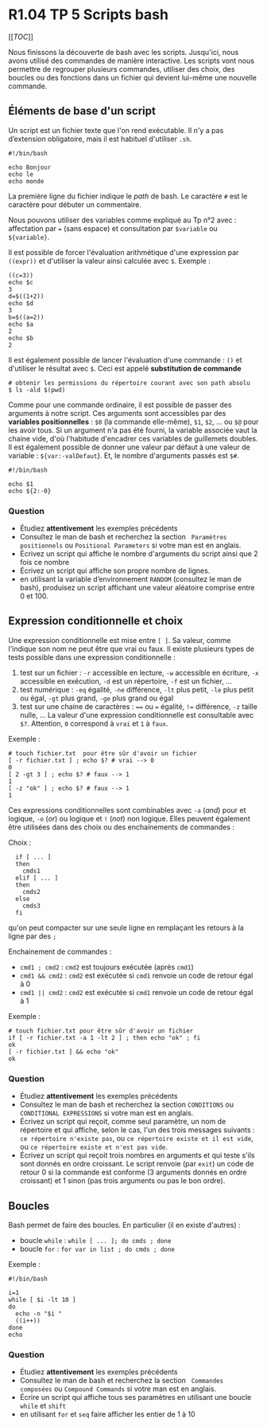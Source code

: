 # R1.04 TP 5 Scripts bash

[[_TOC_]]

Nous finissons la découverte de bash avec les scripts. Jusqu'ici, nous avons utilisé des commandes de manière interactive. Les scripts vont nous permettre de regrouper plusieurs commandes, utiliser des choix,  des boucles ou des fonctions dans un fichier qui devient lui-même une nouvelle commande.


## Éléments de base d'un script
Un script est un fichier texte que l'on rend exécutable. Il n'y a pas d’extension obligatoire, mais il est habituel d'utiliser `.sh`. 

```
#!/bin/bash

echo Bonjour
echo le
echo monde
```
La première ligne du fichier indique le *path* de bash. Le caractère `#` est le caractère pour débuter un commentaire.

Nous pouvons utiliser des variables comme expliqué au Tp n°2 avec : affectation par `=` (sans espace) et consultation par `$variable` ou `${variable}`.

Il est possible de forcer l'évaluation arithmétique d'une expression par `((expr))` et d'utiliser la valeur ainsi calculée avec `$`. Exemple :
```
((c=3))
echo $c
3
d=$((1+2)) 
echo $d
3
b=$((a=2))
echo $a
2
echo $b
2
```
 
Il est également possible de lancer l'évaluation d'une commande : `()` et d'utiliser le résultat avec `$`. Ceci est appelé **substitution de commande** 

```
# obtenir les permissions du répertoire courant avec son path absolu
$ ls -ald $(pwd)
```

Comme pour une commande ordinaire, il est possible de passer des arguments à notre script. Ces arguments sont accessibles par des **variables positionnelles** :  `$0` (la commande elle-même), `$1`, `$2`, ... ou `$@` pour les avoir tous. Si un argument n'a pas été fourni, la variable associée vaut la chaine vide, d'où l'habitude d'encadrer ces variables de guillemets doubles. Il est également possible de donner une valeur par défaut à une valeur de variable : `${var:-valDefaut`}. Et, le nombre d'arguments passés est `$#`.

```
#!/bin/bash

echo $1
echo ${2:-0}
```


### Question  
  - Étudiez **attentivement** les exemples précédents
  - Consultez le man de bash et recherchez la section ` Paramètres positionnels` ou `Positional Parameters` si votre man est en anglais. 
  - Écrivez un script qui affiche le nombre d'arguments du script ainsi que 2 fois ce nombre
  - Écrivez un script qui affiche son propre nombre de lignes.
  - en utilisant la variable d’environnement `RANDOM` (consultez le man de bash), produisez un script affichant une valeur aléatoire comprise entre 0 et 100.


## Expression conditionnelle et choix
Une expression conditionnelle est mise entre `[ ]`. Sa valeur, comme l'indique son nom ne peut être que vrai ou faux.
Il existe plusieurs types de tests possible dans une expression conditionnelle : 
   1. test sur un fichier : `-r` accessible en lecture, `-w` accessible en écriture, `-x` accessible en exécution, `-d` est un répertoire, `-f` est un fichier, ...
   2. test numérique : `-eq` égalité, `-ne` différence, `-lt` plus petit, `-le` plus petit ou égal, `-gt` plus grand, `-ge` plus grand ou égal
   3. test sur une chaine de caractères : `==` ou `=` égalité, `!=` différence,  `-z` taille nulle, ...
La valeur d'une expression conditionnelle est consultable avec `$?`. Attention, `0` correspond à `vrai` et `1` à `faux`. 

Exemple :
```
# touch fichier.txt  pour être sûr d'avoir un fichier 
[ -r fichier.txt ] ; echo $? # vrai --> 0
0
[ 2 -gt 3 ] ; echo $? # faux --> 1
1
[ -z "ok" ] ; echo $? # faux --> 1
1 
```

Ces expressions conditionnelles sont combinables avec `-a` (*and*) pour et logique, `-o` (*or*) ou logique et `!` (*not*) non logique. Elles peuvent également être utilisées dans des choix ou des enchainements de commandes :

Choix : 
```
  if [ ... ] 
  then
    cmds1
  elif [ ... ] 
  then
    cmds2
  else 
    cmds3
  fi
```
qu'on peut compacter sur une seule ligne en remplaçant les retours à la ligne par des `;`

Enchainement de commandes : 
   - `cmd1 ; cmd2` : `cmd2` est toujours exécutée (après `cmd1`)
   - `cmd1 && cmd2` : `cmd2` est exécutée si `cmd1` renvoie un code de retour égal à 0
   - `cmd1 || cmd2` : `cmd2` est exécutée si `cmd1` renvoie un code de retour égal à 1

Exemple :
```
# touch fichier.txt pour être sûr d'avoir un fichier 
if [ -r fichier.txt -a 1 -lt 2 ] ; then echo "ok" ; fi
ok
[ -r fichier.txt ] && echo "ok"
ok
```



### Question  
  - Étudiez **attentivement** les exemples précédents
  - Consultez le man de bash et recherchez la section `CONDITIONS` ou `CONDITIONAL EXPRESSIONS` si votre man est en anglais. 
  - Écrivez un script qui reçoit, comme seul paramètre, un nom de répertoire et qui affiche, selon le cas, l'un des trois messages suivants : `ce répertoire n'existe pas`, ou `ce répertoire existe et il est vide`, ou `ce répertoire existe et n'est pas vide`.
  - Écrivez un script qui reçoit trois nombres en arguments et qui teste s'ils sont donnés en ordre croissant. Le script renvoie (par `exit`) un code de retour 0 si la commande est conforme (3 arguments donnés en ordre croissant) et 1 sinon (pas trois arguments ou pas le bon ordre).

## Boucles

Bash permet de faire des boucles. En particulier (il en existe d'autres) : 
   - boucle `while` : `while [ ... ]; do cmds ; done`
   - boucle `for` : `for var in list ; do cmds ; done`

Exemple :
```
#!/bin/bash

i=1 
while [ $i -lt 10 ]
do 
  echo -n "$i "
  ((i++))
done
echo
```

### Question
  - Étudiez **attentivement** les exemples précédents
  - Consultez le man de bash et recherchez la section ` Commandes composées` ou `Compound Commands` si votre man est en anglais. 
  - Écrire un script qui affiche tous ses paramètres en utilisant une boucle `while` et `shift`
  - en utilisant `for` et `seq` faire afficher les entier de 1 à 10
